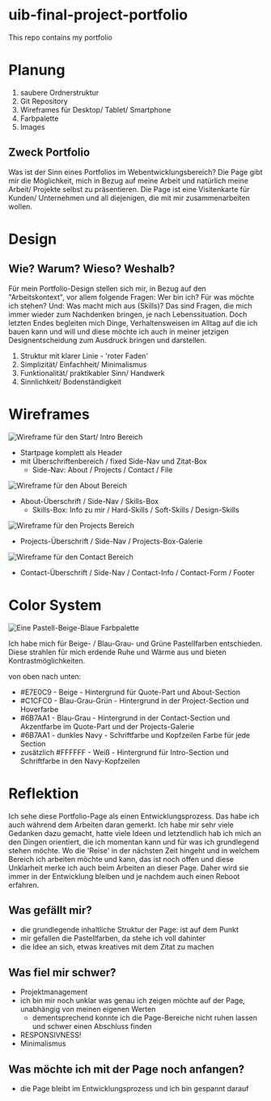 # uib-final-project-portfolio
This repo contains my portfolio

# Planung

1. saubere Ordnerstruktur
2. Git Repository
3. Wireframes für Desktop/ Tablet/ Smartphone
4. Farbpalette
5. Images

## Zweck Portfolio
Was ist der Sinn eines Portfolios im Webentwicklungsbereich? Die Page gibt mir die Möglichkeit, mich in Bezug auf meine Arbeit und natürlich meine Arbeit/ Projekte selbst zu präsentieren. Die Page ist eine Visitenkarte für Kunden/ Unternehmen und all diejenigen, die mit mir zusammenarbeiten wollen.

# Design
## Wie? Warum? Wieso? Weshalb?
Für mein Portfolio-Design stellen sich mir, in Bezug auf den "Arbeitskontext", vor allem folgende Fragen: Wer bin ich? Für was möchte ich stehen? Und: Was macht mich aus (Skills)?
Das sind Fragen, die mich immer wieder zum Nachdenken bringen, je nach Lebenssituation. Doch letzten Endes begleiten mich Dinge, Verhaltensweisen im Alltag auf die ich bauen kann und will und diese möchte ich auch in meiner jetzigen Designentscheidung zum Ausdruck bringen und darstellen.

1. Struktur mit klarer Linie - 'roter Faden'
2. Simplizität/ Einfachheit/ Minimalismus
3. Funktionalität/ praktikabler Sinn/ Handwerk
4. Sinnlichkeit/ Bodenständigkeit

# Wireframes

![Wireframe für den Start/ Intro Bereich](../uib-final-project-portfolio/img/start-wireframe-portfolio.jpg "Wireframe für den Start/ Intro Bereich")

+ Startpage komplett als Header 
+ mit Überschriftenbereich / fixed Side-Nav und Zitat-Box
    + Side-Nav: About / Projects / Contact / File

![Wireframe für den About Bereich](../uib-final-project-portfolio/img/about-wireframe-portfolio.jpg "Wireframe für den About Bereich")

+ About-Überschrift  / Side-Nav / Skills-Box
    + Skills-Box: Info zu mir / Hard-Skills / Soft-Skills / Design-Skills

![Wireframe für den Projects Bereich](../uib-final-project-portfolio/img/projects-wireframe-portfoli.jpg "Wireframe für den Projects Bereich")

+ Projects-Überschrift / Side-Nav / Projects-Box-Galerie

![Wireframe für den Contact Bereich](../uib-final-project-portfolio/img/contact-wireframe-portfolio.jpg "Wireframe für den Contact Bereich")

+ Contact-Überschrift / Side-Nav / Contact-Info / Contact-Form / Footer

# Color System

![Eine Pastell-Beige-Blaue Farbpalette](../uib-final-project-portfolio/img/Color%20Hunt%20Palette%20e7e0c9c1cfc06b7aa111324d.png "Eine Pastell-Beige-Blaue Farbpalette")

Ich habe mich für Beige- / Blau-Grau- und Grüne Pastellfarben entschieden. Diese strahlen für mich erdende Ruhe und Wärme aus und bieten Kontrastmöglichkeiten.

von oben nach unten:
+ #E7E0C9 - Beige - Hintergrund für Quote-Part und About-Section
+ #C1CFC0 - Blau-Grau-Grün - Hintergrund in der Project-Section und Hoverfarbe
+ #6B7AA1 - Blau-Grau - Hintergrund in der Contact-Section und Akzentfarbe im Quote-Part und der Projects-Galerie
+ #6B7AA1 - dunkles Navy - Schriftfarbe und Kopfzeilen Farbe für jede Section
+ zusätzlich #FFFFFF - Weiß - Hintergrund für Intro-Section und Schriftfarbe in den Navy-Kopfzeilen

# Reflektion

Ich sehe diese Portfolio-Page als einen Entwicklungsprozess. Das habe ich auch während dem Arbeiten daran gemerkt. Ich habe mir sehr viele Gedanken dazu gemacht, hatte viele Ideen und letztendlich hab ich mich an den Dingen orientiert, die ich momentan kann und für was ich grundlegend stehen möchte. Wo die 'Reise' in der nächsten Zeit hingeht und in welchem Bereich ich arbeiten möchte und kann, das ist noch offen und diese Unklarheit merke ich auch beim Arbeiten an dieser Page.
Daher wird sie immer in der Entwicklung bleiben und je nachdem auch einen Reboot erfahren.

## Was gefällt mir?

+ die grundlegende inhaltliche Struktur der Page: ist auf dem Punkt
+ mir gefallen die Pastellfarben, da stehe ich voll dahinter
+ die Idee an sich, etwas kreatives mit dem Zitat zu machen


## Was fiel mir schwer?

+ Projektmanagement
+ ich bin mir noch unklar was genau ich zeigen möchte auf der Page, unabhängig von meinen eigenen Werten
    + dementsprechend konnte  ich die Page-Bereiche nicht ruhen lassen und schwer einen Abschluss finden
+  RESPONSIVNESS!
+ Minimalismus

## Was möchte ich mit der Page noch anfangen?

+ die Page bleibt im Entwicklungsprozess und ich bin gespannt darauf